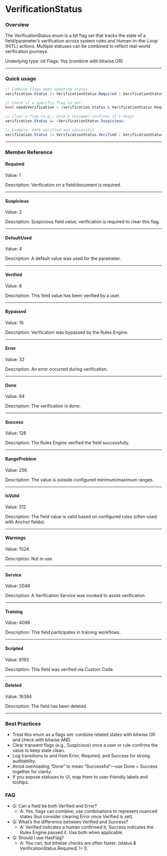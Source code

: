 # VerificationStatus

### Overview

The VerificationStatus enum is a bit flag set that tracks the state of a field/parameter’s verification across system rules and Human-in-the-Loop (HITL) actions. Multiple statuses can be combined to reflect real-world verification journeys.

Underlying type: int Flags: Yes (combine with bitwise OR)

***

### Quick usage

```csharp
// Combine flags when updating status
verification.Status |= VerificationStatus.Required | VerificationStatus.Suspicious;

// Check if a specific flag is set
bool needsVerification = (verification.Status & VerificationStatus.Required) != 0;

// Clear a flag (e.g., once a reviewer confirms it’s okay)
verification.Status &= ~VerificationStatus.Suspicious;

// Example: mark verified and successful
verification.Status |= VerificationStatus.Verified | VerificationStatus.Success;
```

***

### Member Reference

#### Required

Value: 1

Description: Verification on a field/document is required.

***

#### Suspicious

Value: 2

Description: Suspicious field value; verification is required to clear this flag.

***

#### DefaultUsed

Value: 4

Description: A default value was used for the parameter.

***

#### Verified

Value: 8

Description: This field value has been verified by a user.

***

#### Bypassed

Value: 16

Description: Verification was bypassed by the Rules Engine.

***

#### Error

Value: 32

Description: An error occurred during verification.

***

#### Done

Value: 64

Description: The verification is done.

***

#### Success

Value: 128

Description: The Rules Engine verified the field successfully.

***

#### RangeProblem

Value: 256

Description: The value is outside configured minimum/maximum ranges.

***

#### IsValid

Value: 512

Description: The field value is valid based on configured rules (often used with Anchor fields).

***

#### Warnings

Value: 1024

Description: Not in use.

***

#### Service

Value: 2048

Description: A Verification Service was invoked to assist verification.

***

#### Training

Value: 4096

Description: This field participates in training workflows.

***

#### Scripted

Value: 8192

Description: This field was verified via Custom Code.

***

#### Deleted

Value: 16384

Description: The field has been deleted.

***

### Best Practices

* Treat this enum as a flags set: combine related states with bitwise OR and check with bitwise AND.
* Clear transient flags (e.g., Suspicious) once a user or rule confirms the value to keep state clean.
* Log transitions to and from Error, Required, and Success for strong auditability.
* Avoid overloading “Done” to mean “Successful”—use Done + Success together for clarity.
* If you expose statuses to UI, map them to user-friendly labels and tooltips.

### FAQ

* Q: Can a field be both Verified and Error?
  * A: Yes, flags can combine; use combinations to represent nuanced states (but consider clearing Error once Verified is set).
* Q: What’s the difference between Verified and Success?
  * A: Verified indicates a human confirmed it; Success indicates the Rules Engine passed it. Use both when applicable.
* Q: Should I use HasFlag?
  * A: You can, but bitwise checks are often faster: (status & VerificationStatus.Required) != 0.
